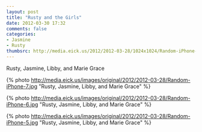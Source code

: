 ```yaml
---
layout: post
title: "Rusty and the Girls"
date: 2012-03-30 17:32
comments: false
categories: 
- Jasmine
- Rusty
thumbsrc: http://media.eick.us/2012/2012-03-28/1024x1024/Random-iPhone-7.jpg
---
```

Rusty, Jasmine, Libby, and Marie Grace



{% photo http://media.eick.us/images/original/2012/2012-03-28/Random-iPhone-7.jpg "Rusty, Jasmine, Libby, and Marie Grace" %}
  




{% photo http://media.eick.us/images/original/2012/2012-03-28/Random-iPhone-6.jpg "Rusty, Jasmine, Libby, and Marie Grace" %}
  




{% photo http://media.eick.us/images/original/2012/2012-03-28/Random-iPhone-5.jpg "Rusty, Jasmine, Libby, and Marie Grace" %}
  

